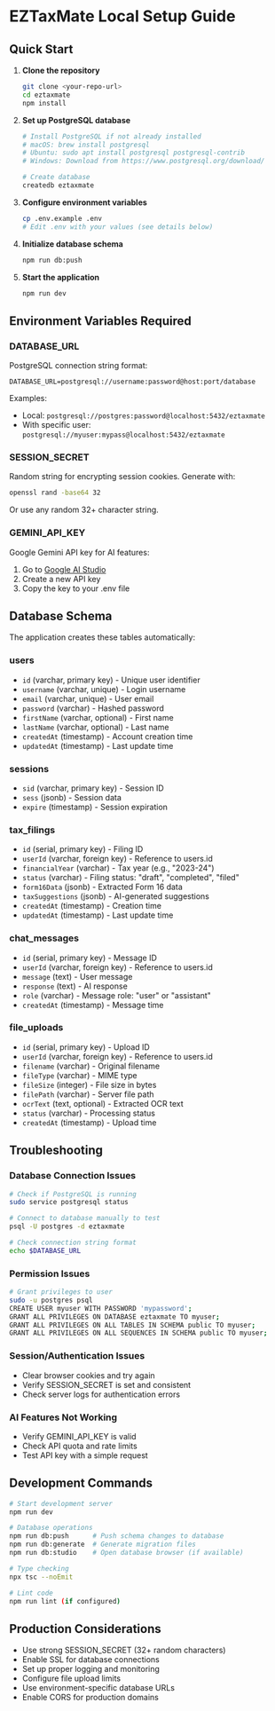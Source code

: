 # EZTaxMate Local Setup Guide

## Quick Start

1. **Clone the repository**
   ```bash
   git clone <your-repo-url>
   cd eztaxmate
   npm install
   ```

2. **Set up PostgreSQL database**
   ```bash
   # Install PostgreSQL if not already installed
   # macOS: brew install postgresql
   # Ubuntu: sudo apt install postgresql postgresql-contrib
   # Windows: Download from https://www.postgresql.org/download/

   # Create database
   createdb eztaxmate
   ```

3. **Configure environment variables**
   ```bash
   cp .env.example .env
   # Edit .env with your values (see details below)
   ```

4. **Initialize database schema**
   ```bash
   npm run db:push
   ```

5. **Start the application**
   ```bash
   npm run dev
   ```

## Environment Variables Required

### DATABASE_URL
PostgreSQL connection string format:
```
DATABASE_URL=postgresql://username:password@host:port/database
```

Examples:
- Local: `postgresql://postgres:password@localhost:5432/eztaxmate`
- With specific user: `postgresql://myuser:mypass@localhost:5432/eztaxmate`

### SESSION_SECRET
Random string for encrypting session cookies. Generate with:
```bash
openssl rand -base64 32
```
Or use any random 32+ character string.

### GEMINI_API_KEY
Google Gemini API key for AI features:
1. Go to [Google AI Studio](https://makersuite.google.com/app/apikey)
2. Create a new API key
3. Copy the key to your .env file

## Database Schema

The application creates these tables automatically:

### users
- `id` (varchar, primary key) - Unique user identifier
- `username` (varchar, unique) - Login username
- `email` (varchar, unique) - User email
- `password` (varchar) - Hashed password
- `firstName` (varchar, optional) - First name
- `lastName` (varchar, optional) - Last name
- `createdAt` (timestamp) - Account creation time
- `updatedAt` (timestamp) - Last update time

### sessions
- `sid` (varchar, primary key) - Session ID
- `sess` (jsonb) - Session data
- `expire` (timestamp) - Session expiration

### tax_filings
- `id` (serial, primary key) - Filing ID
- `userId` (varchar, foreign key) - Reference to users.id
- `financialYear` (varchar) - Tax year (e.g., "2023-24")
- `status` (varchar) - Filing status: "draft", "completed", "filed"
- `form16Data` (jsonb) - Extracted Form 16 data
- `taxSuggestions` (jsonb) - AI-generated suggestions
- `createdAt` (timestamp) - Creation time
- `updatedAt` (timestamp) - Last update time

### chat_messages
- `id` (serial, primary key) - Message ID
- `userId` (varchar, foreign key) - Reference to users.id
- `message` (text) - User message
- `response` (text) - AI response
- `role` (varchar) - Message role: "user" or "assistant"
- `createdAt` (timestamp) - Message time

### file_uploads
- `id` (serial, primary key) - Upload ID
- `userId` (varchar, foreign key) - Reference to users.id
- `filename` (varchar) - Original filename
- `fileType` (varchar) - MIME type
- `fileSize` (integer) - File size in bytes
- `filePath` (varchar) - Server file path
- `ocrText` (text, optional) - Extracted OCR text
- `status` (varchar) - Processing status
- `createdAt` (timestamp) - Upload time

## Troubleshooting

### Database Connection Issues
```bash
# Check if PostgreSQL is running
sudo service postgresql status

# Connect to database manually to test
psql -U postgres -d eztaxmate

# Check connection string format
echo $DATABASE_URL
```

### Permission Issues
```bash
# Grant privileges to user
sudo -u postgres psql
CREATE USER myuser WITH PASSWORD 'mypassword';
GRANT ALL PRIVILEGES ON DATABASE eztaxmate TO myuser;
GRANT ALL PRIVILEGES ON ALL TABLES IN SCHEMA public TO myuser;
GRANT ALL PRIVILEGES ON ALL SEQUENCES IN SCHEMA public TO myuser;
```

### Session/Authentication Issues
- Clear browser cookies and try again
- Verify SESSION_SECRET is set and consistent
- Check server logs for authentication errors

### AI Features Not Working
- Verify GEMINI_API_KEY is valid
- Check API quota and rate limits
- Test API key with a simple request

## Development Commands

```bash
# Start development server
npm run dev

# Database operations
npm run db:push      # Push schema changes to database
npm run db:generate  # Generate migration files
npm run db:studio    # Open database browser (if available)

# Type checking
npx tsc --noEmit

# Lint code
npm run lint (if configured)
```

## Production Considerations

- Use strong SESSION_SECRET (32+ random characters)
- Enable SSL for database connections
- Set up proper logging and monitoring
- Configure file upload limits
- Use environment-specific database URLs
- Enable CORS for production domains